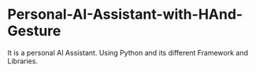 # Personal-AI-Assistant-with-HAnd-Gesture
It is a personal AI Assistant. Using Python and its different Framework and Libraries.
